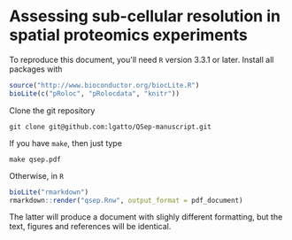 # Assessing sub-cellular resolution in  spatial proteomics experiments

To reproduce this document, you'll need `R` version 3.3.1 or
later. Install all packages with

```r
source("http://www.bioconductor.org/biocLite.R")
bioLite(c("pRoloc", "pRolocdata", "knitr"))
```

Clone the git repository

```
git clone git@github.com:lgatto/QSep-manuscript.git
```

If you have `make`, then just type 

```
make qsep.pdf
```

Otherwise, in `R`

```r
bioLite("rmarkdown")
rmarkdown::render("qsep.Rnw", output_format = pdf_document)
```

The latter will produce a document with slighly different formatting,
but the text, figures and references will be identical.
